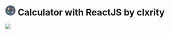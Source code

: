 # <a href='https://clxrityy.github.io/calculator/' target='_blank'><img src='public/favicon-32x32.png' /></a> Calculator with ReactJS by clxrity

<img src='https://i.gyazo.com/db6e6d374319df769e9d467385dffc0e.gif' />
